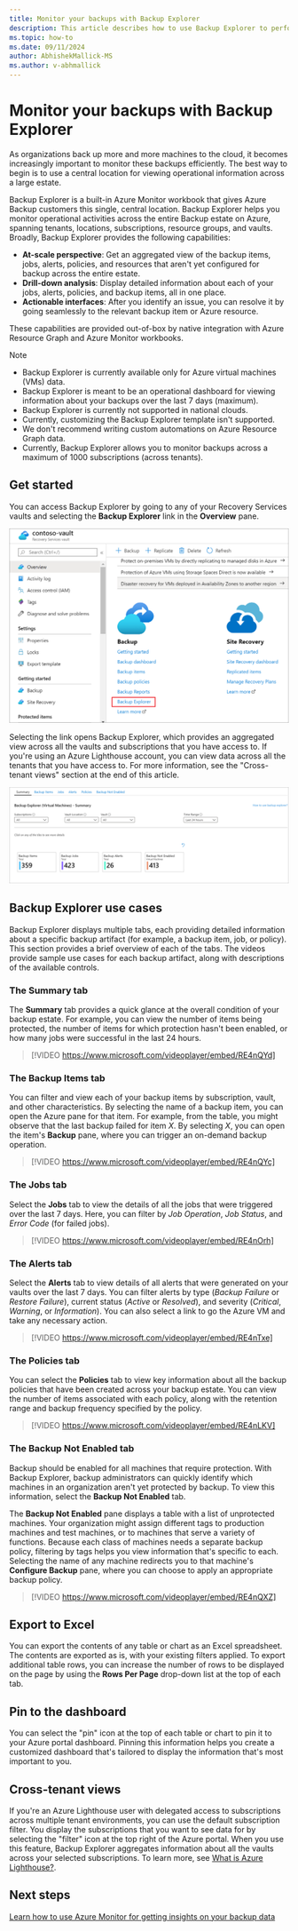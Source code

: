 ```yaml
---
title: Monitor your backups with Backup Explorer
description: This article describes how to use Backup Explorer to perform real-time monitoring of backups across vaults, subscriptions, regions, and tenants.
ms.topic: how-to
ms.date: 09/11/2024
author: AbhishekMallick-MS
ms.author: v-abhmallick
---
```


# Monitor your backups with Backup Explorer

As organizations back up more and more machines to the cloud, it becomes increasingly important to monitor these backups efficiently. The best way to begin is to use a central location for viewing operational information across a large estate.

Backup Explorer is a built-in Azure Monitor workbook that gives Azure Backup customers this single, central location. Backup Explorer helps you monitor operational activities across the entire Backup estate on Azure, spanning tenants, locations, subscriptions, resource groups, and vaults. Broadly, Backup Explorer provides the following capabilities:

* **At-scale perspective**: Get an aggregated view of the backup items, jobs, alerts, policies, and resources that aren't yet configured for backup across the entire estate.
* **Drill-down analysis**: Display detailed information about each of your jobs, alerts, policies, and backup items, all in one place.
* **Actionable interfaces**: After you identify an issue, you can resolve it by going seamlessly to the relevant backup item or Azure resource.

These capabilities are provided out-of-box by native integration with Azure Resource Graph and Azure Monitor workbooks.

> [!NOTE]
>
> * Backup Explorer is currently available only for Azure virtual machines (VMs) data.
> * Backup Explorer is meant to be an operational dashboard for viewing information about your backups over the last 7 days (maximum).
> * Backup Explorer is currently not supported in national clouds.
> * Currently, customizing the Backup Explorer template isn't supported.
> * We don't recommend writing custom automations on Azure Resource Graph data.
> * Currently, Backup Explorer allows you to monitor backups across a maximum of 1000 subscriptions (across tenants).

## Get started

You can access Backup Explorer by going to any of your Recovery Services vaults and selecting the **Backup Explorer** link in the **Overview** pane.

![Vault quick link](media/backup-azure-monitor-with-backup-explorer/vault-quick-link.png)

Selecting the link opens Backup Explorer, which provides an aggregated view across all the vaults and subscriptions that you have access to. If you're using an Azure Lighthouse account, you can view data across all the tenants that you have access to. For more information, see the "Cross-tenant views" section at the end of this article.

![Backup Explorer landing page](media/backup-azure-monitor-with-backup-explorer/explorer-landing-page.png)

## Backup Explorer use cases

Backup Explorer displays multiple tabs, each providing detailed information about a specific backup artifact (for example, a backup item, job, or policy). This section provides a brief overview of each of the tabs. The videos provide sample use cases for each backup artifact, along with descriptions of the available controls.

### The Summary tab

The **Summary** tab provides a quick glance at the overall condition of your backup estate. For example, you can view the number of items being protected, the number of items for which protection hasn't been enabled, or how many jobs were successful in the last 24 hours.

> [!VIDEO https://www.microsoft.com/videoplayer/embed/RE4nQYd]

### The Backup Items tab

You can filter and view each of your backup items by subscription, vault, and other characteristics. By selecting the name of a backup item, you can open the Azure pane for that item. For example, from the table, you might observe that the last backup failed for item *X*. By selecting *X*, you can open the item's **Backup** pane, where you can trigger an on-demand backup operation.

> [!VIDEO https://www.microsoft.com/videoplayer/embed/RE4nQYc]

### The Jobs tab

Select the **Jobs** tab to view the details of all the jobs that were triggered over the last 7 days. Here, you can filter by *Job Operation*, *Job Status*, and *Error Code* (for failed jobs).

> [!VIDEO https://www.microsoft.com/videoplayer/embed/RE4nOrh]

### The Alerts tab

Select the **Alerts** tab to view details of all alerts that were generated on your vaults over the last 7 days. You can filter alerts by type (*Backup Failure* or *Restore Failure*), current status (*Active* or *Resolved*), and severity (*Critical*, *Warning*, or *Information*). You can also select a link to go the Azure VM and take any necessary action.

> [!VIDEO https://www.microsoft.com/videoplayer/embed/RE4nTxe]

### The Policies tab

You can select the **Policies** tab to view key information about all the backup policies that have been created across your backup estate. You can view the number of items associated with each policy, along with the retention range and backup frequency specified by the policy.

> [!VIDEO https://www.microsoft.com/videoplayer/embed/RE4nLKV]

### The Backup Not Enabled tab

Backup should be enabled for all machines that require protection. With Backup Explorer, backup administrators can quickly identify which machines in an organization aren't yet protected by backup. To view this information, select the **Backup Not Enabled** tab.

The **Backup Not Enabled** pane displays a table with a list of unprotected machines. Your organization might assign different tags to production machines and test machines, or to machines that serve a variety of functions. Because each class of machines needs a separate backup policy, filtering by tags helps you view information that's specific to each. Selecting the name of any machine redirects you to that machine's **Configure Backup** pane, where you can choose to apply an appropriate backup policy.

> [!VIDEO https://www.microsoft.com/videoplayer/embed/RE4nQXZ]

## Export to Excel

You can export the contents of any table or chart as an Excel spreadsheet. The contents are exported as is, with your existing filters applied. To export additional table rows, you can increase the number of rows to be displayed on the page by using the **Rows Per Page** drop-down list at the top of each tab.

## Pin to the dashboard

You can select the "pin" icon at the top of each table or chart to pin it to your Azure portal dashboard. Pinning this information helps you create a customized dashboard that's tailored to display the information that's most important to you.

## Cross-tenant views

If you're an Azure Lighthouse user with delegated access to subscriptions across multiple tenant environments, you can use the default subscription filter. You display the subscriptions that you want to see data for by selecting the "filter" icon at the top right of the Azure portal. When you use this feature, Backup Explorer aggregates information about all the vaults across your selected subscriptions. To learn more, see [What is Azure Lighthouse?](/azure/lighthouse/overview).

## Next steps

[Learn how to use Azure Monitor for getting insights on your backup data](./backup-azure-monitoring-use-azuremonitor.md)

